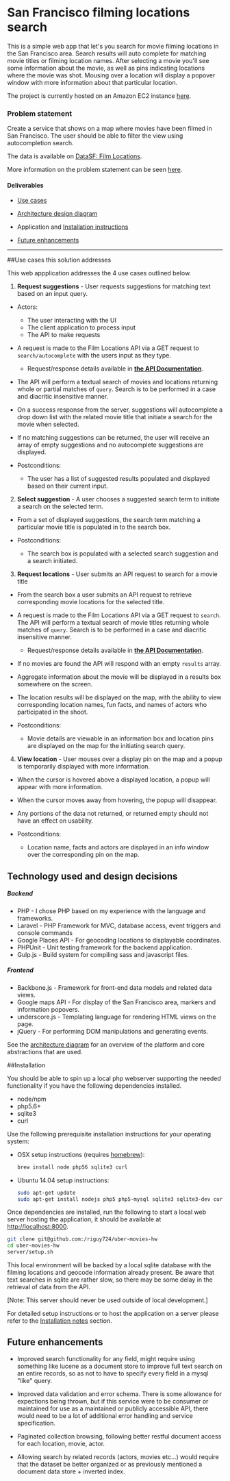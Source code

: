 # San Francisco filming locations search

This is a simple web app that let's you search for movie filming locations in the San Francisco area.  Search results will auto complete for matching movie titles or filming location names.  After selecting a movie you'll see some information about the movie, as well as pins indicating locations where the movie was shot.  Mousing over a location will display a popover window with more information about that particular location.

The project is currently hosted on an Amazon EC2 instance [here](http://amazon.com).

### Problem statement

Create a service that shows on a map where movies have been filmed in San Francisco. The user should be able to filter the view using autocompletion search.

The data is available on [DataSF: Film Locations](https://data.sfgov.org/Culture-and-Recreation/Film-Locations-in-San-Francisco/yitu-d5am).

More information on the problem statement can be seen [here](https://github.com/uber/coding-challenge-tools/blob/master/coding_challenge.md).

#### Deliverables

* [Use cases](#use-cases)

* [Architecture design diagram](docs/architecture-diagram.png)

* Application and [Installation instructions](#installation)

* [Future enhancements](#enhancements)

----

##<a name="use-cases"></a>Use cases this solution addresses

This web appplication addresses the 4 use cases outlined below.

1. **Request suggestions** - User requests suggestions for matching text based on an input query.
  * Actors:
    - The user interacting with the UI
    - The client application to process input
    - The API to make requests


  * A request is made to the Film Locations API via a GET request to `search/autocomplete` with the users input as they type.

    * Request/response details available in [**the API Documentation**](docs/locations-api-response-schema.md#autocomplete-suggestions).


  * The API will perform a textual search of movies and locations returning whole or partial matches of `query`. Search is to be performed in a case and diacritic insensitive manner.

  * On a success response from the server, suggestions will autocomplete a drop down list with the related movie title that initiate a search for the movie when selected.

  * If no matching suggestions can be returned, the user will receive an array of empty suggestions and no autocomplete suggestions are displayed.

  * Postconditions:
    - The user has a list of suggested results populated and displayed based on their current input.

2. **Select suggestion** - A user chooses a suggested search term to initiate a search on the selected term.
  * From a set of displayed suggestions, the search term matching a particular movie title is populated in to the search box.

  * Postconditions:
    - The search box is populated with a selected search suggestion and a search initiated.

3. **Request locations** - User submits an API request to search for a movie title
  * From the search box a user submits an API request to retrieve corresponding movie locations for the selected title.

  * A request is made to the Film Locations API via a GET request to `search`. The API will perform a textual search of movie titles returning whole matches of `query`. Search is to be performed in a case and diacritic insensitive manner.

    * Request/response details available in [**the API Documentation**](docs/locations-api-response-schema.md#locations-search).


  * If no movies are found the API will respond with an empty `results` array.

  * Aggregate information about the movie will be displayed in a results box somewhere on the screen.

  * The location results will be displayed on the map, with the ability to view corresponding location names, fun facts, and names of actors who participated in the shoot.

  * Postconditions:
    - Movie details are viewable in an information box and location pins are displayed on the map for the initiating search query.

4. **View location** - User mouses over a display pin on the map and a popup is temporarily displayed with more information.
  * When the cursor is hovered above a displayed location, a popup will appear with more information.

  * When the cursor moves away from hovering, the popup will disappear.

  * Any portions of the data not returned, or returned empty should not have an effect on usability.

  * Postconditions:
    - Location name, facts and actors are displayed in an info window over the corresponding pin on the map.

## Technology used and design decisions

##### Backend

- PHP - I chose PHP based on my experience with the language and frameworks.
- Laravel - PHP Framework for MVC, database access, event triggers and console commands
- Google Places API - For geocoding locations to displayable coordinates.
- PHPUnit - Unit testing framework for the backend application.
- Gulp.js - Build system for compiling sass and javascript files.

##### Frontend

- Backbone.js - Framework for front-end data models and related data views.
- Google maps API - For display of the San Francisco area, markers and information popovers.
- underscore.js - Templating language for rendering HTML views on the page.
- jQuery - For performing DOM manipulations and generating events.

See the [architecture diagram](docs/architecture-diagram.png) for an overview of the platform and core abstractions that are used.


##<a name="installation"></a>Installation

You should be able to spin up a local php webserver supporting the needed functionality if you have the following dependencies installed.

- node/npm
- php5.6+
- sqlite3
- curl

Use the following prerequisite installation instructions for your operating system:
- OSX setup instructions (requires [homebrew](http://brew.sh/)):
  ```sh
  brew install node php56 sqlite3 curl
  ```

- Ubuntu 14.04 setup instructions:
  ```sh
  sudo apt-get update
  sudo apt-get install nodejs php5 php5-mysql sqlite3 sqlite3-dev curl
  ```

Once dependencies are installed, run the following to start a local web server hosting the application, it should be available at [http://localhost:8000](http://localhost:8000).
  ```sh
  git clone git@github.com:/riguy724/uber-movies-hw
  cd uber-movies-hw
  server/setup.sh
  ```

This local environment will be backed by a local sqlite database with the filming locations and geocode information already present. Be aware that text searches in sqlite are rather slow, so there may be some delay in the retrieval of data from the API.

[Note: This server should never be used outside of local development.]

For detailed setup instructions or to host the application on a server please refer to the [Installation notes](docs/installation.md) section.

## <a name="enhancements"></a>Future enhancements

* Improved search functionality for any field, might require using something like lucene as a document store to improve full text search on an entire records, so as not to have to specify every field in a mysql "like" query.

* Improved data validation and error schema.  There is some allowance for expections being thrown, but if this service were to be consumer or maintained for use as a maintained or publicly accessible API, there would need to be a lot of additional error handling and service specification.

* Paginated collection browsing, following better restful document access for each location, movie, actor.

* Allowing search by related records (actors, movies etc...) would require that the dataset be better organized or as previously mentioned a document data store + inverted index.
